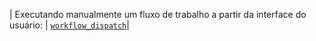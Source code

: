 | Executando manualmente um fluxo de trabalho a partir da interface do usuário: | [`workflow_dispatch`](/actions/using-workflows/events-that-trigger-workflows#workflow_dispatch)|